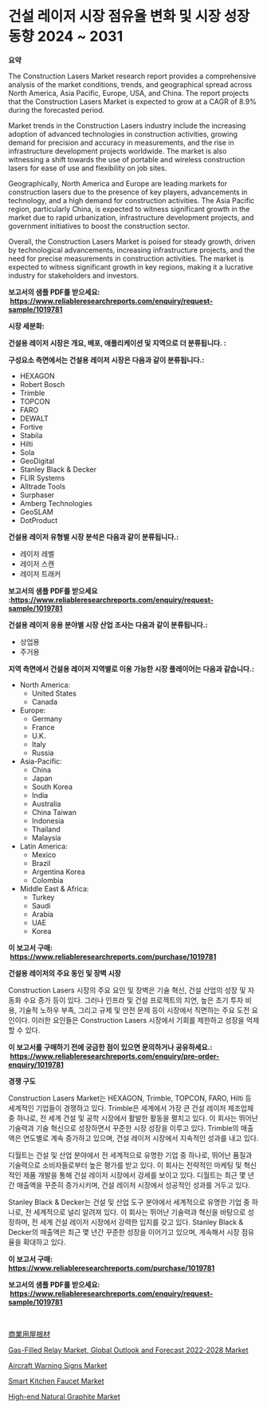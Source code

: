 <p><h1>건설 레이저 시장 점유율 변화 및 시장 성장 동향 2024 ~ 2031</h1></p><p><strong>요약</strong></p>
<p><p>The Construction Lasers Market research report provides a comprehensive analysis of the market conditions, trends, and geographical spread across North America, Asia Pacific, Europe, USA, and China. The report projects that the Construction Lasers Market is expected to grow at a CAGR of 8.9% during the forecasted period.</p><p>Market trends in the Construction Lasers industry include the increasing adoption of advanced technologies in construction activities, growing demand for precision and accuracy in measurements, and the rise in infrastructure development projects worldwide. The market is also witnessing a shift towards the use of portable and wireless construction lasers for ease of use and flexibility on job sites.</p><p>Geographically, North America and Europe are leading markets for construction lasers due to the presence of key players, advancements in technology, and a high demand for construction activities. The Asia Pacific region, particularly China, is expected to witness significant growth in the market due to rapid urbanization, infrastructure development projects, and government initiatives to boost the construction sector.</p><p>Overall, the Construction Lasers Market is poised for steady growth, driven by technological advancements, increasing infrastructure projects, and the need for precise measurements in construction activities. The market is expected to witness significant growth in key regions, making it a lucrative industry for stakeholders and investors.</p></p>
<p><strong>보고서의 샘플 PDF를 받으세요: &nbsp;<a href="https://www.reliableresearchreports.com/enquiry/request-sample/1019781">https://www.reliableresearchreports.com/enquiry/request-sample/1019781</a></strong></p>
<p><strong>시장 세분화:</strong></p>
<p><strong> 건설용 레이저 시장은 개요, 배포, 애플리케이션 및 지역으로 더 분류됩니다. :</strong></p>
<p><strong>구성요소 측면에서는 건설용 레이저 시장은 다음과 같이 분류됩니다.:</strong></p>
<p><ul><li>HEXAGON</li><li>Robert Bosch</li><li>Trimble</li><li>TOPCON</li><li>FARO</li><li>DEWALT</li><li>Fortive</li><li>Stabila</li><li>Hilti</li><li>Sola</li><li>GeoDigital</li><li>Stanley Black & Decker</li><li>FLIR Systems</li><li>Alltrade Tools</li><li>Surphaser</li><li>Amberg Technologies</li><li>GeoSLAM</li><li>DotProduct</li></ul></p>
<p><strong> 건설용 레이저 유형별 시장 분석은 다음과 같이 분류됩니다.:</strong></p>
<p><ul><li>레이저 레벨</li><li>레이저 스캔</li><li>레이저 트래커</li></ul></p>
<p><strong>보고서의 샘플 PDF를 받으세요 :<a href="https://www.reliableresearchreports.com/enquiry/request-sample/1019781">https://www.reliableresearchreports.com/enquiry/request-sample/1019781</a></strong></p>
<p><strong> 건설용 레이저 응용 분야별 시장 산업 조사는 다음과 같이 분류됩니다.:</strong></p>
<p><ul><li>상업용</li><li>주거용</li></ul></p>
<p><strong>지역 측면에서 건설용 레이저 지역별로 이용 가능한 시장 플레이어는 다음과 같습니다.:</strong></p>
<p><ul>
    <li>
        North America:
        <ul>
            <li>United States</li>
            <li>Canada</li>
        </ul>
    </li>
    <li>
        Europe:
        <ul>
            <li>Germany</li>
            <li>France</li>
            <li>U.K.</li>
            <li>Italy</li>
            <li>Russia</li>
        </ul>
    </li>
    <li>
        Asia-Pacific:
        <ul>
            <li>China</li>
            <li>Japan</li>
            <li>South Korea</li>
            <li>India</li>
            <li>Australia</li>
            <li>China Taiwan</li>
            <li>Indonesia</li>
            <li>Thailand</li>
            <li>Malaysia</li>
        </ul>
    </li>
    <li>
        Latin America:
        <ul>
            <li>Mexico</li>
            <li>Brazil</li>
            <li>Argentina Korea</li>
            <li>Colombia</li>
        </ul>
    </li>
    <li>
        Middle East & Africa:
        <ul>
            <li>Turkey</li>
            <li>Saudi</li>
            <li>Arabia</li>
            <li>UAE</li>
            <li>Korea</li>
        </ul>
    </li>
    </ul></p>
<p><strong>이 보고서 구매: &nbsp;<a href="https://www.reliableresearchreports.com/purchase/1019781">https://www.reliableresearchreports.com/purchase/1019781</a></strong></p>
<p><strong>건설용 레이저의 주요 동인 및 장벽 시장</strong></p>
<p><p>Construction Lasers 시장의 주요 요인 및 장벽은 기술 혁신, 건설 산업의 성장 및 자동화 수요 증가 등이 있다. 그러나 인프라 및 건설 프로젝트의 지연, 높은 초기 투자 비용, 기술적 노하우 부족, 그리고 규제 및 안전 문제 등이 시장에서 직면하는 주요 도전 요인이다. 이러한 요인들은 Construction Lasers 시장에서 기회를 제한하고 성장을 억제할 수 있다.</p></p>
<p><strong>이 보고서를 구매하기 전에 궁금한 점이 있으면 문의하거나 공유하세요.: &nbsp;<a href="https://www.reliableresearchreports.com/enquiry/pre-order-enquiry/1019781">https://www.reliableresearchreports.com/enquiry/pre-order-enquiry/1019781</a></strong></p>
<p><strong>경쟁 구도</strong></p>
<p><p>Construction Lasers Market는 HEXAGON, Trimble, TOPCON, FARO, Hilti 등 세계적인 기업들이 경쟁하고 있다. Trimble은 세계에서 가장 큰 건설 레이저 제조업체 중 하나로, 전 세계 건설 및 공학 시장에서 활발한 활동을 펼치고 있다. 이 회사는 뛰어난 기술력과 기술 혁신으로 성장하면서 꾸준한 시장 성장을 이루고 있다. Trimble의 매출액은 연도별로 계속 증가하고 있으며, 건설 레이저 시장에서 지속적인 성과를 내고 있다.</p><p>디월트는 건설 및 산업 분야에서 전 세계적으로 유명한 기업 중 하나로, 뛰어난 품질과 기술력으로 소비자들로부터 높은 평가를 받고 있다. 이 회사는 전략적인 마케팅 및 혁신적인 제품 개발을 통해 건설 레이저 시장에서 강세를 보이고 있다. 디월트는 최근 몇 년간 매출액을 꾸준히 증가시키며, 건설 레이저 시장에서 성공적인 성과를 거두고 있다.</p><p>Stanley Black & Decker는 건설 및 산업 도구 분야에서 세계적으로 유명한 기업 중 하나로, 전 세계적으로 널리 알려져 있다. 이 회사는 뛰어난 기술력과 혁신을 바탕으로 성장하며, 전 세계 건설 레이저 시장에서 강력한 입지를 갖고 있다. Stanley Black & Decker의 매출액은 최근 몇 년간 꾸준한 성장을 이어가고 있으며, 계속해서 시장 점유율을 확대하고 있다.</p></p>
<p><strong>이 보고서 구매: &nbsp; <a href="https://www.reliableresearchreports.com/purchase/1019781">https://www.reliableresearchreports.com/purchase/1019781</a></strong></p>
<p><strong>보고서의 샘플 PDF를 받으세요: &nbsp;<a href="https://www.reliableresearchreports.com/enquiry/request-sample/1019781">https://www.reliableresearchreports.com/enquiry/request-sample/1019781</a></strong><strong></strong></p>
<p>&nbsp;</p>
<p><p><a href="https://github.com/xnljig2898992/Market-Research-Report-List-1/blob/main/1771312187837.md">商業用屋根材</a></p><p><a href="https://view.publitas.com/reportprime-1/gas-filled-relay-market-global-outlook-and-forecast-2022-2028-market-research-report-unlocks-analysis-on-the-market-financial-status-market-size-and-market-revenue-upto-2030/">Gas-Filled Relay Market, Global Outlook and Forecast 2022-2028 Market</a></p><p><a href="https://github.com/PeterParrish5/Market-Research-Report-List-3/blob/main/aircraft-warning-signs-market.md">Aircraft Warning Signs Market</a></p><p><a href="https://changeable-paste-463.notion.site/Smart-Kitchen-Faucet-Market-Furnish-Information-about-Market-Size-Market-Share-Market-Dynamics-an-28c50ff7ff454ea1955eef1027aec36d">Smart Kitchen Faucet Market</a></p><p><a href="https://fuschia-pecorino-a6d.notion.site/Decoding-the-High-end-Natural-Graphite-Market-A-Deep-Dive-into-the-Latest-Market-Trends-Market-Seg-8c4f380dc36c4f5da8df15f57597a960">High-end Natural Graphite Market</a></p></p>